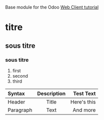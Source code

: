 Base module for the Odoo [Web Client tutorial](//github.com/odoo/odoo/blob/8.0/doc/howtos/web.rst)

# titre 
## sous titre 
### sous titre 




1.  first  
2. second
3. third

| Syntax      | Description | Test Text     |
| :---        |    :----:   |          ---: |
| Header      | Title       | Here's this   |
| Paragraph   | Text        | And more      |